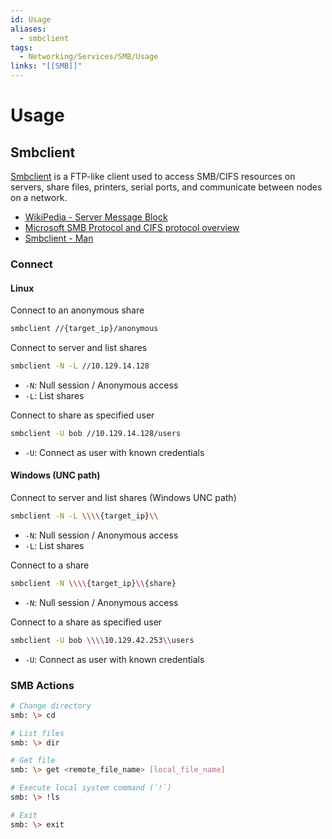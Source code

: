 ```yaml
---
id: Usage
aliases:
  - smbclient
tags:
  - Networking/Services/SMB/Usage
links: "[[SMB]]"
---
```


# Usage

## Smbclient

[Smbclient](https://www.samba.org/samba/docs/current/man-html/smbclient.1.html)
is a FTP-like client used to access SMB/CIFS resources on servers, share files,
printers, serial ports, and communicate between nodes on a network.

- [WikiPedia - Server Message Block](https://en.wikipedia.org/wiki/Server_Message_Block)
- [Microsoft SMB Protocol and CIFS protocol overview](https://learn.microsoft.com/en-us/windows/win32/fileio/microsoft-smb-protocol-and-cifs-protocol-overview)
- [Smbclient - Man](https://www.samba.org/samba/docs/current/man-html/smbclient.1.html)

<!-- Connect {{{-->
### Connect

#### Linux

Connect to an anonymous share

```sh
smbclient //{target_ip}/anonymous
```

Connect to server and list shares

```sh
smbclient -N -L //10.129.14.128
```

- `-N`: Null session / Anonymous access
- `-L`: List shares

Connect to share as specified user

```sh
smbclient -U bob //10.129.14.128/users
```

- `-U`: Connect as user with known credentials

#### Windows (UNC path)

Connect to server and list shares (Windows UNC path)

```sh
smbclient -N -L \\\\{target_ip}\\
```

- `-N`: Null session / Anonymous access
- `-L`: List shares

Connect to a share

```sh
smbclient -N \\\\{target_ip}\\{share}
```

- `-N`: Null session / Anonymous access

Connect to a share as specified user

```sh
smbclient -U bob \\\\10.129.42.253\\users
```

- `-U`: Connect as user with known credentials
<!-- }}} -->

<!-- SMB Actions {{{-->
### SMB Actions

```sh
# Change directory
smb: \> cd

# List files
smb: \> dir

# Get file
smb: \> get <remote_file_name> [local_file_name]

# Execute local system command (`!`)
smb: \> !ls

# Exit
smb: \> exit
```
<!-- }}} -->
